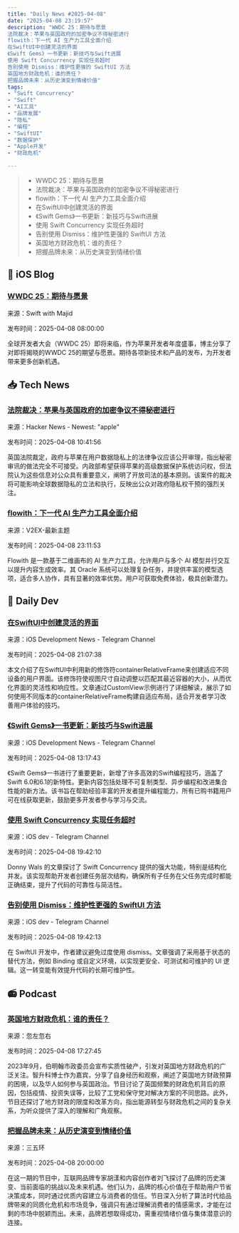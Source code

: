 ```yaml
---
title: "Daily News #2025-04-08"
date: "2025-04-08 23:19:57"
description: "WWDC 25：期待与愿景
法院裁决：苹果与英国政府的加密争议不得秘密进行
flowith：下一代 AI 生产力工具全面介绍
在SwiftUI中创建灵活的界面
《Swift Gems》一书更新：新技巧与Swift进展
使用 Swift Concurrency 实现任务超时
告别使用 Dismiss：维护性更强的 SwiftUI 方法
英国地方财政危机：谁的责任？
把握品牌未来：从历史演变到情绪价值"
tags: 
- "Swift Concurrency"
- "Swift"
- "AI工具"
- "品牌发展"
- "隐私"
- "编程"
- "SwiftUI"
- "数据保护"
- "Apple开发"
- "财政危机"

---
```


> - WWDC 25：期待与愿景
> - 法院裁决：苹果与英国政府的加密争议不得秘密进行
> - flowith：下一代 AI 生产力工具全面介绍
> - 在SwiftUI中创建灵活的界面
> - 《Swift Gems》一书更新：新技巧与Swift进展
> - 使用 Swift Concurrency 实现任务超时
> - 告别使用 Dismiss：维护性更强的 SwiftUI 方法
> - 英国地方财政危机：谁的责任？
> - 把握品牌未来：从历史演变到情绪价值

## 🍎 iOS Blog

### [WWDC 25：期待与愿景](https://swiftwithmajid.com/2025/04/08/wwdc25-wishes/)

来源：Swift with Majid

发布时间：2025-04-08 08:00:00

全球开发者大会（WWDC 25）即将来临，作为苹果开发者年度盛事，博主分享了对即将揭晓的WWDC 25的期望与愿景。期待各项新技术和产品的发布，为开发者带来更多创新机遇。

## 📥 Tech News

### [法院裁决：苹果与英国政府的加密争议不得秘密进行](https://www.bbc.com/news/articles/cvgn1lz3v4no)

来源：Hacker News - Newest: "apple"

发布时间：2025-04-08 10:41:56

英国法院裁定，政府与苹果在用户数据隐私上的法律争议应该公开审理，指出秘密审讯的做法完全不可接受。内政部希望获得苹果的高级数据保护系统访问权，但法院认为这些信息对公众具有重要意义，阐明了开放司法的基本原则。该案件的裁决将可能影响全球数据隐私的立法和执行，反映出公众对政府隐私权干预的强烈关注。

### [flowith：下一代 AI 生产力工具全面介绍](https://www.v2ex.com/t/1124078)

来源：V2EX-最新主题

发布时间：2025-04-08 23:11:53

Flowith 是一款基于二维画布的 AI 生产力工具，允许用户与多个 AI 模型并行交互以提升内容生成效率。其 Oracle 系统可以处理复杂任务，并提供丰富的模型选项，适合多人协作，具有显著的效率优势。用户可获取免费体验，极具创新潜力。

## 💾 Daily Dev

### [在SwiftUI中创建灵活的界面](https://www.createwithswift.com/create-flexible-interfaces-in-swiftui/)

来源：iOS Development News - Telegram Channel

发布时间：2025-04-08 21:07:38

本文介绍了在SwiftUI中利用新的修饰符containerRelativeFrame来创建适应不同设备的用户界面。该修饰符使视图尺寸自动调整以匹配其最近容器的大小，从而优化界面的灵活性和响应性。文章通过CustomView示例进行了详细解读，展示了如何使用不同版本的containerRelativeFrame构建自适应布局，适合开发者学习改善用户体验的技巧。

### [《Swift Gems》一书更新：新技巧与Swift进展](https://nilcoalescing.com/blog/SwiftGemsUpdateApril2025/)

来源：iOS Development News - Telegram Channel

发布时间：2025-04-08 13:17:43

《Swift Gems》一书进行了重要更新，新增了许多高效的Swift编程技巧，涵盖了Swift 6.0和6.1的新特性。更新内容包括处理不可复制类型、异步编程和改进集合性能的新方法。该书旨在帮助经验丰富的开发者提升编程能力，所有已购书籍用户可在线获取更新，鼓励更多开发者参与学习与交流。

### [使用 Swift Concurrency 实现任务超时](https://t.me/iosdevio/5972)

来源：iOS dev - Telegram Channel

发布时间：2025-04-08 19:42:10

Donny Wals 的文章探讨了 Swift Concurrency 提供的强大功能，特别是结构化并发。该实现帮助开发者创建任务层次结构，确保所有子任务在父任务完成时都能正确结束，提升了代码的可靠性与简洁性。

### [告别使用 Dismiss：维护性更强的 SwiftUI 方法](https://t.me/iosdevio/5973)

来源：iOS dev - Telegram Channel

发布时间：2025-04-08 19:42:13

在 SwiftUI 开发中，作者建议避免过度使用 dismiss。文章强调了采用基于状态的替代方法，例如 Binding 或自定义环境，以实现更安全、可测试和可维护的 UI 逻辑。这一转变能有效提升代码的长期可维护性。

## 📻 Podcast

### [英国地方财政危机：谁的责任？](https://www.xiaoyuzhoufm.com/episode/67f4e9ef0decaeb094af0c93)

来源：忽左忽右

发布时间：2025-04-08 17:27:45

2023年9月，伯明翰市政委员会宣布实质性破产，引发对英国地方财政危机的广泛关注。智升科博士作为嘉宾，分享了自身经历和观察，阐述了英国地方财政预算的困境，以及华人如何参与英国政治。节目讨论了英国频繁的财政危机背后的原因，包括疫情、投资失误等，比较了工党和保守党对解决方案的不同思路。此外，节目还探讨了地方财政的限度和改革方向，指出能源转型与财政危机之间的复杂关系，为听众提供了深入的理解和广角观察。

### [把握品牌未来：从历史演变到情绪价值](https://www.xiaoyuzhoufm.com/episode/67f3be350decaeb09479406d)

来源：三五环

发布时间：2025-04-08 20:00:00

在这一期的节目中，互联网品牌专家胡漾和内容创作者刘飞探讨了品牌的历史演变、当前面临的挑战以及未来机遇。他们认为，品牌的核心价值在于帮助用户节省决策成本，同时通过优质内容建立与消费者的信任。节目深入分析了算法时代给品牌带来的同质化危机和市场竞争，强调只有通过理解消费者的情感需求，才能在过剩的市场中脱颖而出。未来，品牌若想取得成功，需重视情绪价值与集体潜意识的连接。
